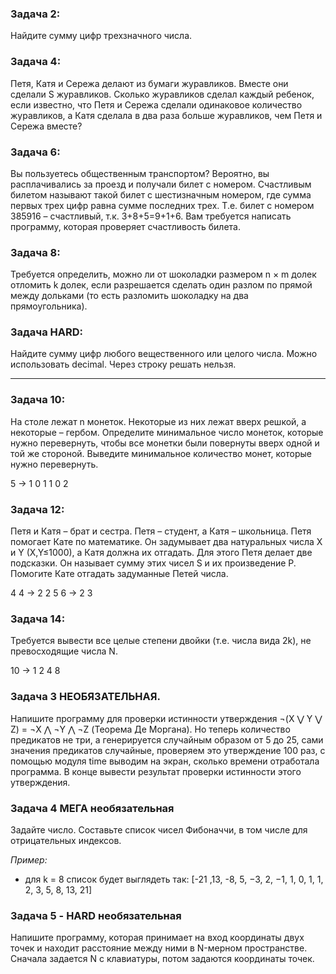 ### Задача 2: 

Найдите сумму цифр трехзначного числа.

### Задача 4: 

Петя, Катя и Сережа делают из бумаги журавликов. Вместе они сделали S журавликов. Сколько журавликов сделал каждый ребенок, если известно, что Петя и Сережа сделали одинаковое количество журавликов, а Катя сделала в два раза больше журавликов, чем Петя и Сережа вместе?

### Задача 6: 

Вы пользуетесь общественным транспортом? Вероятно, вы расплачивались за проезд и получали билет с номером. Счастливым билетом называют такой билет с шестизначным номером, где сумма первых трех цифр равна сумме последних трех. Т.е. билет с номером 385916 – счастливый, т.к. 3+8+5=9+1+6. Вам требуется написать программу, которая проверяет счастливость билета.

### Задача 8: 

Требуется определить, можно ли от шоколадки размером n × m долек отломить k долек, если разрешается сделать один разлом по прямой между дольками (то есть разломить шоколадку на два прямоугольника).

### Задача HARD:

Найдите сумму цифр любого вещественного или целого числа. Можно использовать decimal. Через строку решать нельзя.

______________________________

### Задача 10: 
На столе лежат n монеток. Некоторые из них лежат вверх
решкой, а некоторые – гербом. Определите минимальное число
монеток, которые нужно перевернуть, чтобы все монетки были
повернуты вверх одной и той же стороной. Выведите минимальное
количество монет, которые нужно перевернуть.

5 -> 1 0 1 1 0 
2

### Задача 12: 
Петя и Катя – брат и сестра. Петя – студент, а Катя –
школьница. Петя помогает Кате по математике. Он задумывает два
натуральных числа X и Y (X,Y≤1000), а Катя должна их отгадать. Для
этого Петя делает две подсказки. Он называет сумму этих чисел S и их
произведение P. Помогите Кате отгадать задуманные Петей числа.

4 4 -> 2 2 
5 6 -> 2 3

### Задача 14: 
Требуется вывести все целые степени двойки (т.е. числа вида 2k), не превосходящие числа N.

10 -> 1 2 4 8

### Задача 3 НЕОБЯЗАТЕЛЬНАЯ. 
Напишите программу для проверки истинности утверждения ¬(X ⋁ Y ⋁ Z) = ¬X ⋀ ¬Y ⋀ ¬Z (Теорема Де Моргана). Но теперь
количество предикатов не три, а генерируется случайным образом от 5 до 25, сами значения предикатов случайные,
проверяем это утверждение 100 раз, с помощью модуля time выводим на экран,
сколько времени отработала программа. В конце вывести результат проверки истинности этого утверждения. 

### Задача 4 МЕГА необязательная 
Задайте число. Составьте список чисел Фибоначчи, в том числе для отрицательных индексов.

*Пример:*

- для k = 8 список будет выглядеть так: [-21 ,13, -8, 5, −3, 2, −1, 1, 0, 1, 1, 2, 3, 5, 8, 13, 21]

### Задача 5 - HARD необязательная
Напишите программу, которая принимает на вход координаты двух точек и находит расстояние между ними в N-мерном
пространстве. Сначала задается N с клавиатуры, потом задаются координаты точек.